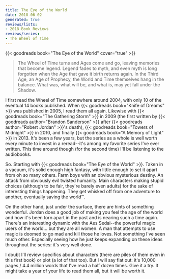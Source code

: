 ```yaml
---
title: The Eye of the World
date: 2018-06-02
generated: true
reviews/lists:
- 2018 Book Reviews
reviews/series:
- The Wheel of Time
---
```

{{< goodreads book="The Eye of the World" cover="true" >}}

> The Wheel of Time turns and Ages come and go, leaving memories that become legend. Legend fades to myth, and even myth is long forgotten when the Age that gave it birth returns again. In the Third Age, an Age of Prophecy, the World and Time themselves hang in the balance. What was, what will be, and what is, may yet fall under the Shadow.

I first read the Wheel of Time somewhere around 2004, with only 10 of the eventual 14 books published. When {{< goodreads book="Knife of Dreams" >}} was published in 2005, I read them all again. Likewise with {{< goodreads book="The Gathering Storm" >}} in 2009 (the first written by {{< goodreads author="Brandon Sanderson" >}} after {{< goodreads author="Robert Jordan" >}}'s death), {{< goodreads book="Towers of Midnight" >}} in 2010, and finally {{< goodreads book="A Memory of Light" >}} in 2013. It's been a few years, but the series as a whole is well worth every minute to invest in a reread--it's among my favorite series I've ever written. This time around though (for the second time) I'll be listening to the audiobooks.  

<!--more-->

So. Starting with {{< goodreads book="The Eye of the World" >}}. Taken in a vacuum, it's solid enough high fantasy, with little enough to set it apart from oh so many others. Farm boys with an obvious mysterious destiny. An attack from obviously evil twisted humanity. Main characters making stupid choices (although to be fair, they're barely even adults) for the sake of interesting things happening. They get whisked off from one adventure to another, eventually saving the world™.  

On the other hand, just under the surface, there are hints of something wonderful. Jordan does a good job of making you feel the age of the world and how it's been torn apart in the past and is nearing such a time again. There's an interesting dynamic with the Aes Sedai--the powerful magic users of the world... but they are all women. A man that attempts to use magic is doomed to go mad and kill those he loves. Not something I've seen much other. Especially seeing how he just keeps expanding on these ideas throughout the series: it's very well done.  

I doubt I'll review specifics about characters (there are piles of them even in this first book) or plot (a lot of that too). But I will say flat out: it's 10,000 pages / 4.4 million words that I've read a half dozen times. Give it a try. It might take a year of your life to read them all, but it will be worth it.


